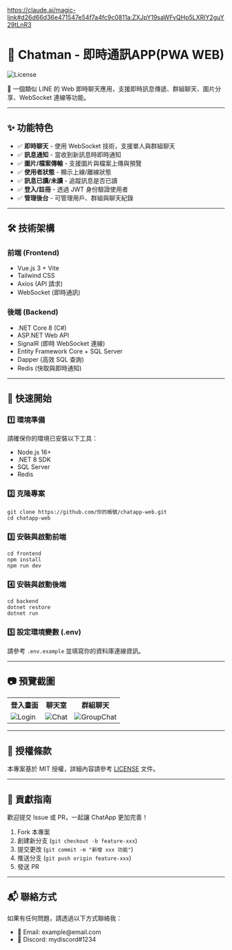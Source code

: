 https://claude.ai/magic-link#d26d66d36e471547e54f7a4fc9c0811a:ZXJpY19saWFvQHp5LXRlY2guY29tLnR3

<h1>📱 Chatman - 即時通訊APP(PWA WEB)</h1>
<p>
    <img src="https://img.shields.io/badge/license-MIT-green" alt="License">
</p>
<p>🚀 一個類似 LINE 的 Web 即時聊天應用，支援即時訊息傳遞、群組聊天、圖片分享、WebSocket 連線等功能。</p>

<hr>

<h2>✨ 功能特色</h2>
<ul>
    <li>✅ <b>即時聊天</b> - 使用 WebSocket 技術，支援單人與群組聊天</li>
    <li>✅ <b>訊息通知</b> - 當收到新訊息時即時通知</li>
    <li>✅ <b>圖片/檔案傳輸</b> - 支援圖片與檔案上傳與預覽</li>
    <li>✅ <b>使用者狀態</b> - 顯示上線/離線狀態</li>
    <li>✅ <b>訊息已讀/未讀</b> - 追蹤訊息是否已讀</li>
    <li>✅ <b>登入/註冊</b> - 透過 JWT 身份驗證使用者</li>
    <li>✅ <b>管理後台</b> - 可管理用戶、群組與聊天紀錄</li>
</ul>

<hr>

<h2>🛠 技術架構</h2>

<h3>前端 (Frontend)</h3>
<ul>
    <li>Vue.js 3 + Vite</li>
    <li>Tailwind CSS</li>
    <li>Axios (API 請求)</li>
    <li>WebSocket (即時通訊)</li>
</ul>

<h3>後端 (Backend)</h3>
<ul>
    <li>.NET Core 8 (C#)</li>
    <li>ASP.NET Web API</li>
    <li>SignalR (即時 WebSocket 連線)</li>
    <li>Entity Framework Core + SQL Server</li>
    <li>Dapper (高效 SQL 查詢)</li>
    <li>Redis (快取與即時通知)</li>
</ul>

<hr>

<h2>🎯 快速開始</h2>

<h3>1️⃣ 環境準備</h3>
<p>請確保你的環境已安裝以下工具：</p>
<ul>
    <li>Node.js 16+</li>
    <li>.NET 8 SDK</li>
    <li>SQL Server</li>
    <li>Redis</li>
</ul>

<h3>2️⃣ 克隆專案</h3>
<pre><code>git clone https://github.com/你的帳號/chatapp-web.git
cd chatapp-web
</code></pre>

<h3>3️⃣ 安裝與啟動前端</h3>
<pre><code>cd frontend
npm install
npm run dev
</code></pre>

<h3>4️⃣ 安裝與啟動後端</h3>
<pre><code>cd backend
dotnet restore
dotnet run
</code></pre>

<h3>5️⃣ 設定環境變數 (.env)</h3>
<p>請參考 <code>.env.example</code> 並填寫你的資料庫連線資訊。</p>

<hr>

<h2>📷 預覽截圖</h2>
<table>
    <tr>
        <th>登入畫面</th>
        <th>聊天室</th>
        <th>群組聊天</th>
    </tr>
    <tr>
        <td><img src="https://via.placeholder.com/200" alt="Login"></td>
        <td><img src="https://via.placeholder.com/200" alt="Chat"></td>
        <td><img src="https://via.placeholder.com/200" alt="GroupChat"></td>
    </tr>
</table>

<hr>

<h2>📜 授權條款</h2>
<p>本專案基於 MIT 授權，詳細內容請參考 <a href="LICENSE">LICENSE</a> 文件。</p>

<hr>

<h2>🤝 貢獻指南</h2>
<p>歡迎提交 Issue 或 PR，一起讓 ChatApp 更加完善！</p>
<ol>
    <li>Fork 本專案</li>
    <li>創建新分支 (<code>git checkout -b feature-xxx</code>)</li>
    <li>提交更改 (<code>git commit -m "新增 xxx 功能"</code>)</li>
    <li>推送分支 (<code>git push origin feature-xxx</code>)</li>
    <li>發送 PR</li>
</ol>

<hr>

<h2>📬 聯絡方式</h2>
<p>如果有任何問題，請透過以下方式聯絡我：</p>
<ul>
    <li>📧 Email: example@email.com</li>
    <li>💬 Discord: mydiscord#1234</li>
</ul>
